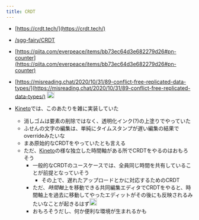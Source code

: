 ```yaml
---
title: CRDT
---
```


* [https://crdt.tech/](https://crdt.tech/)

* [/sgg-fairy/CRDT](https://scrapbox.io/sgg-fairy/CRDT)

* [https://qiita.com/everpeace/items/bb73ec64d3e682279d26#pn-counter](https://qiita.com/everpeace/items/bb73ec64d3e682279d26#pn-counter)

* [https://misreading.chat/2020/10/31/89-conflict-free-replicated-data-types/](https://misreading.chat/2020/10/31/89-conflict-free-replicated-data-types/) <img src='https://scrapbox.io/api/pages/blu3mo-public/u7693/icon' alt='u7693.icon' height="19.5"/>

* [Kineto](kineto.md)では、このあたりを雑に実装していた
  
  * 消しゴムは要素の削除ではなく、透明化インク(?)の上塗りでやっていた
  * ふせんの文字の編集は、単純にタイムスタンプが遅い編集の結果でoverrideみたいな
  * まあ原始的なCRDTをやっていたとも言える
  * ただ、[Kineto](kineto.md)の様な独立した時間軸がある所でCRDTをやるのはおもろそう
    * 一般的なCRDTのユースケースでは、全員同じ時間を共有していることが前提となっていそう
      * その上で、遅れたアップロードとかに対応するためのCRDT
    * ただ、*時間軸*上を移動できる共同編集エディタでCRDTをやると、時間軸上を過去に移動してやったエディットがその後にも反映されるみたいなことが起きるはず<img src='https://scrapbox.io/api/pages/blu3mo-public/blu3mo/icon' alt='blu3mo.icon' height="19.5"/>
    * おもろそうだし、何か便利な環境が生まれるかも
